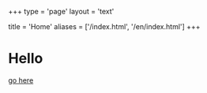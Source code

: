 +++
type = 'page'
layout = 'text'

title = 'Home'
aliases = ['/index.html', '/en/index.html']
+++

# Hello
[go here](/en/example.html)